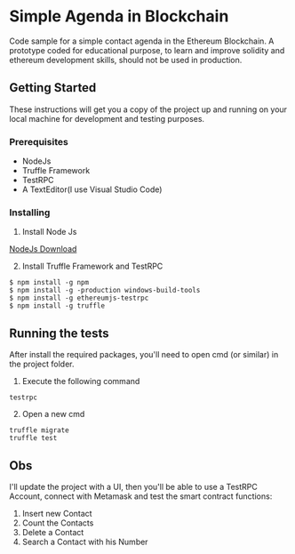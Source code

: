 # Simple Agenda in Blockchain

Code sample for a simple contact agenda in the Ethereum Blockchain.
A prototype coded for educational purpose, to learn and improve solidity and ethereum development skills, should not be used in production.

## Getting Started

These instructions will get you a copy of the project up and running on your local machine for development and testing purposes.

### Prerequisites

* NodeJs
* Truffle Framework
* TestRPC
* A TextEditor(I use Visual Studio Code)

### Installing

1. Install Node Js

[NodeJs Download](https://nodejs.org/en/download/)

2. Install Truffle Framework and TestRPC

```
$ npm install -g npm
$ npm install -g -production windows-build-tools
$ npm install -g ethereumjs-testrpc
$ npm install -g truffle
```

## Running the tests

After install the required packages, you'll need to open cmd (or similar) in the project folder.

1. Execute the following command

```
testrpc
```

2. Open a new cmd

```
truffle migrate
truffle test
```

## Obs

I'll update the project with a UI, then you'll be able to use a TestRPC Account, connect with Metamask and test the smart contract functions:

1. Insert new Contact
2. Count the Contacts
3. Delete a Contact
4. Search a Contact with his Number

